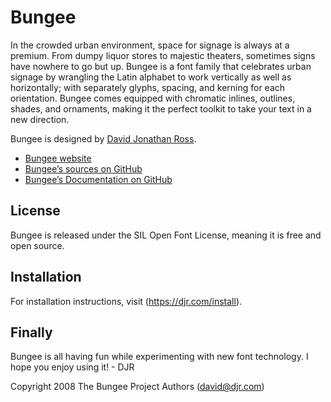 # Bungee

In the crowded urban environment, space for signage is always at a premium. From dumpy liquor stores to majestic theaters, sometimes signs have nowhere to go but up. Bungee is a font family that celebrates urban signage by wrangling the Latin alphabet to work vertically as well as horizontally; with separately glyphs, spacing, and kerning for each orientation. Bungee comes equipped with chromatic inlines, outlines, shades, and ornaments, making it the perfect toolkit to take your text in a new direction.

Bungee is designed by [David Jonathan Ross](http://www.djr.com).

* [Bungee website](https://djr.com/bungee)
* [Bungee’s sources on GitHub](http://github.com/djrrb/bungee)
* [Bungee’s Documentation on GitHub](https://github.com/djrrb/Bungee/tree/master/documentation)

## License

Bungee is released under the SIL Open Font License, meaning it is free and open source.

## Installation

For installation instructions, visit (https://djr.com/install).

## Finally

Bungee is all having fun while experimenting with new font technology. I hope you enjoy using it! - DJR

Copyright 2008 The Bungee Project Authors (david@djr.com)